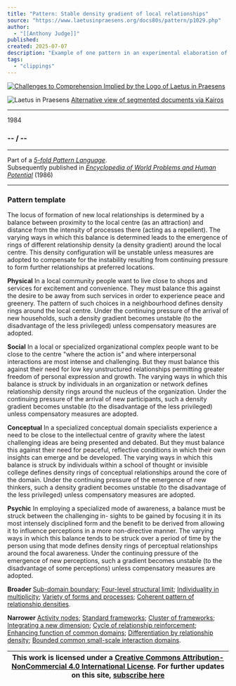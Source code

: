 ```yaml
---
title: "Pattern: Stable density gradient of local relationships"
source: "https://www.laetusinpraesens.org/docs80s/pattern/p1029.php"
author:
  - "[[Anthony Judge]]"
published:
created: 2025-07-07
description: "Example of one pattern in an experimental elaboration of a 5-fold pattern language. This explores the parallel between patterns at the physical level, the social level, the conceptual level, and the psychic level in the light of an underlying template based on the insights of Christopher Alexander"
tags:
  - "clippings"
---
```

[![Challenges to Comprehension Implied by the Logo
of Laetus in Praesens](https://www.laetusinpraesens.org/common/images/achngcol.jpg "Challenges to Comprehension Implied by the Logo
of Laetus in Praesens")](https://www.laetusinpraesens.org/context/logo_laetus.php)

![Laetus in Praesens](https://www.laetusinpraesens.org/common/images/laetus_title2.png) [Alternative view of segmented documents via Kairos](https://kairos.laetusinpraesens.org/p1029_8_pat_h_1)

---

1984

### \-- / --

---

Part of a *[5-fold Pattern Language](https://www.laetusinpraesens.org/docs80s/84patlan.php)*.  
Subsequently published in *[Encyclopedia of World Problems and Human Potential](https://www.un-intelligible.org/projects/homeency.php)* (1986)

---

### Pattern template

The locus of formation of new local relationships is determined by a balance between proximity to the local centre (as an attraction) and distance from the intensity of processes there (acting as a repellent). The varying ways in which this balance is determined leads to the emergence of rings of different relationship density (a density gradient) around the local centre. This density configuration will be unstable unless measures are adopted to compensate for the instability resulting from continuing pressure to form further relationships at preferred locations.

**Physical** In a local community people want to live close to shops and services for excitement and convenience. They must balance this against the desire to be away from such services in order to experience peace and greenery. The pattern of such choices in a neighbourhood defines density rings around the local centre. Under the continuing pressure of the arrival of new households, such a density gradient becomes unstable (to the disadvantage of the less privileged) unless compensatory measures are adopted.

**Social** In a local or specialized organizational complex people want to be close to the centre "where the action is" and where interpersonal interactions are most intense and challenging. But they must balance this against their need for low key unstructured relationships permitting greater freedom of personal expression and growth. The varying ways in which this balance is struck by individuals in an organization or network defines relationship density rings around the nucleus of the organization. Under the continuing pressure of the arrival of new participants, such a density gradient becomes unstable (to the disadvantage of the less privileged) unless compensatory measures are adopted.

**Conceptual** In a specialized conceptual domain specialists experience a need to be close to the intellectual centre of gravity where the latest challenging ideas are being presented and debated. But they must balance this against their need for peaceful, reflective conditions in which their own insights can emerge and be developed. The varying ways in which this balance is struck by individuals within a school of thought or invisible college defines density rings of conceptual relationships around the core of the domain. Under the continuing pressure of the emergence of new thinkers, such a density gradient becomes unstable (to the disadvantage of the less privileged) unless compensatory measures are adopted.

**Psychic** In employing a specialized mode of awareness, a balance must be struck between the challenging in- sights to be gained by focusing it in its most intensely disciplined form and the benefit to be derived from allowing it to influence perceptions in a more non-directive manner. The varying ways in which this balance tends to be struck over a period of time by the person using that mode defines density rings of perceptual relationships around the focal awareness. Under the continuing pressure of the emergence of new perceptions, such a gradient becomes unstable (to the disadvantage of some perceptions) unless compensatory measures are adopted.

**Broader** [Sub-domain boundary](https://www.laetusinpraesens.org/docs80s/pattern/p1013.php); [Four-level structural limit](https://www.laetusinpraesens.org/docs80s/pattern/p1021.php); [Individuality in multiplicity](https://www.laetusinpraesens.org/docs80s/pattern/p1012.php); [Variety of forms and processes](https://www.laetusinpraesens.org/docs80s/pattern/p1008.php); [Coherent pattern of relationship densities](https://www.laetusinpraesens.org/docs80s/pattern/p1028.php).

**Narrower** [Activity nodes](https://www.laetusinpraesens.org/docs80s/pattern/p1030.php); [Standard frameworks](https://www.laetusinpraesens.org/docs80s/pattern/p1038.php); [Cluster of frameworks](https://www.laetusinpraesens.org/docs80s/pattern/p1037.php); [Integrating a new dimension](https://www.laetusinpraesens.org/docs80s/pattern/p1039.php); [Cycle of relationship reinforcement](https://www.laetusinpraesens.org/docs80s/pattern/p1031.php); [Enhancing function of common domains](https://www.laetusinpraesens.org/docs80s/pattern/p1123.php); [Differentiation by relationship density](https://www.laetusinpraesens.org/docs80s/pattern/p1036.php); [Bounded common small-scale interaction domains](https://www.laetusinpraesens.org/docs80s/pattern/p1061.php).

| This work is licensed under a [Creative Commons Attribution-NonCommercial 4.0 International License](http://creativecommons.org/licenses/by-nc/4.0/).  For further updates on this site, [subscribe here](https://laetusinpraesens.us19.list-manage.com/subscribe/post?u=1b1bc3aae057999099ff24455&id=4c64c53b45) |
| --- |